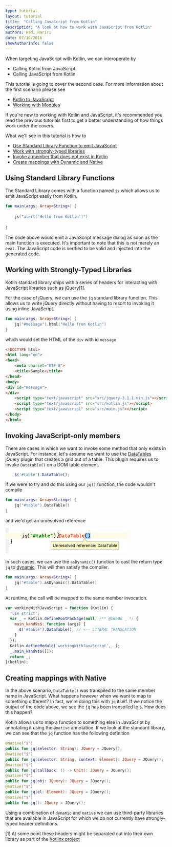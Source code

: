 ```yaml
---
type: tutorial
layout: tutorial
title:  "Calling JavaScript from Kotlin"
description: "A look at how to work with JavaScript from Kotlin"
authors: Hadi Hariri 
date: 07/10/2016
showAuthorInfo: false
---
```


When targeting JavaScript with Kotlin, we can interoperate by 

* Calling Kotlin from JavaScript
* Calling JavaScript from Kotlin

This tutorial is going to cover the second case. For more information about the first scenario please see 

* [Kotlin to JavaScript](../kotlin-to-javascript/kotlin-to-javascript.html)
* [Working with Modules](../working-with-modules/working-with-modules.html)

If you're new to working with Kotlin and JavaScript, it's recommended you read the previous tutorials first to get a 
better understanding of how things work under the covers.

What we'll see in this tutorial is how to

* [Use Standard Library Function to emit JavaScript](#usingstandardlibraryfunctions)
* [Work with strongly-typed libraries](#workingwithstronglytypedlibraries)
* [Invoke a member that does not exist in Kotlin](#invokingjavascriptmembers)
* [Create mappings with Dynamic and Native](#creatingmappingswithdynamicandnative)

## Using Standard Library Functions

The Standard Library comes with a function named `js` which allows us to emit JavaScript easily from Kotlin. 

```kotlin
fun main(args: Array<String>) {

    js("alert('Hello from Kotlin')")

}
```

The code above would emit a JavaScript message dialog as soon as the main function is executed. It's important to note that this is not merely an `eval`. The JavaScript 
code is verified to be valid and injected into the generated code. 

## Working with Strongly-Typed Libraries

Kotlin standard library ships with a series of headers for interacting with JavaScript libraries such as jQuery[1]. 

For the case of jQuery, we can use the `jq` standard library function. This allows us to write jQuery directly without having to resort to invoking it using
inline JavaScript. 


```kotlin
fun main(args: Array<String>) {
    jq("#message").html("Hello from Kotlin")
}
```

which would set the HTML of the `div` with id `message`

```html
<!DOCTYPE html>
<html lang="en">
<head>
    <meta charset="UTF-8">
    <title>Sample</title>
</head>
<body>
<div id="message">
</div>
    <script type="text/javascript" src="src/jquery-3.1.1.min.js"></script>
    <script type="text/javascript" src="src/kotlin.js"></script>
    <script type="text/javascript" src="src/main.js"></script>
</body>
</html>
```

## Invoking JavaScript-only members

There are cases in which we want to invoke some method that only exists in JavaScript. For instance, let's assume we want to use the [DataTables](https://datatables.net/) jQuery plugin that creates a grid out of a table. This plugin requires
us to invoke `Datatable()` on a DOM table element. 

```javascript
    $('#table').DataTable();
```

If we were to try and do this using our `jq()` function, the code wouldn't compile

```kotlin
fun main(args: Array<String>) {
    jq("#table").DataTable()
}
```

and we'd get an unresolved reference 

![Unresolved Reference](unresolved-reference.png)

In such cases, we can use the `asDynamic()` function to cast the return type `jq` to [dynamic](https://kotlinlang.org/docs/reference/dynamic-type.html). This will then satisfy the compiler. 

```kotlin
fun main(args: Array<String>) {
    jq("#table").asDynamic().DataTable()
}
```

At runtime, the call will be mapped to the same member invocation. 


```javascript
var workingWithJavaScript = function (Kotlin) {
  'use strict';
  var _ = Kotlin.defineRootPackage(null, /** @lends _ */ {
    main_kand9s$: function (args) {
      $('#table').DataTable(); // <-- LITERAL TRANSLATION  
    }
  });
  Kotlin.defineModule('workingWithJavaScript', _);
  _.main_kand9s$([]);
  return _;
}(kotlin);
```

## Creating mappings with Native

In the above scenario, `DataTable()` was transpiled to the same member name in JavaScript. What happens however when we want to map to something different? In fact, we're doing this with `jq` itself. 
If we notice the output of the code above, we see the `jq` has been transpiled to `$`. How does this happen?

Kotlin allows us to map a function to something else in JavaScript by annotating it using the `@native` annotation. If we look at the standard library, we can see that the `jq` function has the following definition


```kotlin
@native("$")
public fun jq(selector: String): JQuery = JQuery();
@native("$")
public fun jq(selector: String, context: Element): JQuery = JQuery();
@native("$")
public fun jq(callback: () -> Unit): JQuery = JQuery();
@native("$")
public fun jq(obj: JQuery): JQuery = JQuery();
@native("$")
public fun jq(el: Element): JQuery = JQuery();
@native("$")
public fun jq(): JQuery = JQuery();
```

Using a combination of `dynamic` and `native` we can use third-party libraries that are available in JavaScript for which we do not currently have strongly-typed header definitions. 




[1] At some point these headers might be separated out into their own library as part of the [Kotlinx project](https://github.com/kotlin/)

